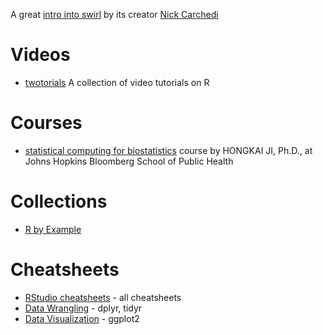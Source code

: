 A great [intro into swirl](https://www.youtube.com/watch?v=S1tBTlrx0JY) by its creator [Nick Carchedi](http://nickcarchedi.com/)

# Videos
- [twotorials](http://www.twotorials.com/) A collection of video tutorials on R

# Courses
- [statistical computing for biostatistics](http://www.biostat.jhsph.edu/~hji/courses/statcomputing/) course by HONGKAI JI, Ph.D., at Johns Hopkins Bloomberg School of Public Health

# Collections
 - [R by Example](http://www.mayin.org/ajayshah/KB/R/)

# Cheatsheets

- [RStudio cheatsheets](http://www.rstudio.com/resources/cheatsheets/) - all cheatsheets
 - [Data Wrangling](http://www.rstudio.com/wp-content/uploads/2015/02/data-wrangling-cheatsheet.pdf) - dplyr, tidyr
 - [Data Visualization](http://www.rstudio.com/wp-content/uploads/2015/03/ggplot2-cheatsheet.pdf) - ggplot2

